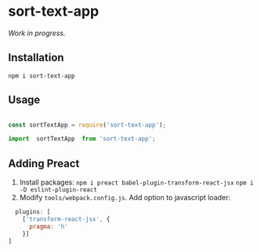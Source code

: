 # sort-text-app

*Work in progress.*


## Installation
`npm i sort-text-app`

## Usage

```javascript

const sortTextApp = require('sort-text-app');

import  sortTextApp  from 'sort-text-app';

```

## Adding Preact
1. Install packages:
`npm i preact babel-plugin-transform-react-jsx`
`npm i -D eslint-plugin-react`
2. Modify `tools/webpack.config.js`. Add option to javascript loader:
```javascript
  plugins: [
    ['transform-react-jsx', {
      pragma: 'h'
    }]
]
```
